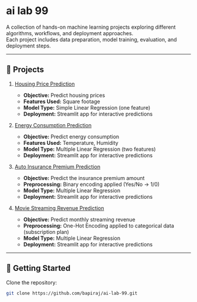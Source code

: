 # ai lab 99

A collection of hands-on machine learning projects exploring different algorithms, workflows, and deployment approaches.  
Each project includes data preparation, model training, evaluation, and deployment steps.

---

## 📂 Projects

1. [Housing Price Prediction](01_housing_price_prediction/)  
   - **Objective:** Predict housing prices  
   - **Features Used:** Square footage  
   - **Model Type:** Simple Linear Regression (one feature)  
   - **Deployment:** Streamlit app for interactive predictions  

2. [Energy Consumption Prediction](02_energy_consumption_prediction/)  
   - **Objective:** Predict energy consumption  
   - **Features Used:** Temperature, Humidity  
   - **Model Type:** Multiple Linear Regression (two features)  
   - **Deployment:** Streamlit app for interactive predictions  

3. [Auto Insurance Premium Prediction](03_auto_insurance_premium_prediction/)  
   - **Objective:** Predict the insurance premium amount  
   - **Preprocessing:** Binary encoding applied (Yes/No → 1/0)  
   - **Model Type:** Multiple Linear Regression
   - **Deployment:** Streamlit app for interactive predictions  

4. [Movie Streaming Revenue Prediction](04_movie_streaming_revenue_prediction/)  
   - **Objective:** Predict monthly streaming revenue  
   - **Preprocessing:** One-Hot Encoding applied to categorical data (subscription plan)  
   - **Model Type:** Multiple Linear Regression
   - **Deployment:** Streamlit app for interactive predictions  

---

## 🚀 Getting Started

Clone the repository:

```bash
git clone https://github.com/bapiraj/ai-lab-99.git
```